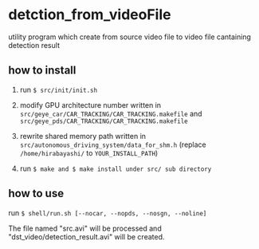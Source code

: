 # detction_from_videoFile

utility program which create from source video file to video file cantaining detection result
##  how to install 
1. run `$ src/init/init.sh`

2. modify GPU architecture number written in `src/geye_car/CAR_TRACKING/CAR_TRACKING.makefile` and `src/geye_pds/CAR_TRACKING/CAR_TRACKING.makefile`

3. rewrite shared memory path written in `src/autonomous_driving_system/data_for_shm.h` (replace `/home/hirabayashi/` to `YOUR_INSTALL_PATH`)

4. run `$ make and $ make install under src/ sub directory`

## how to use 
run `$ shell/run.sh [--nocar, --nopds, --nosgn, --noline]`

The file named "src.avi" will be processed 
and "dst_video/detection_result.avi" will be created.
